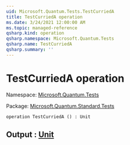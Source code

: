 ```yaml
---
uid: Microsoft.Quantum.Tests.TestCurriedA
title: TestCurriedA operation
ms.date: 3/24/2021 12:00:00 AM
ms.topic: managed-reference
qsharp.kind: operation
qsharp.namespace: Microsoft.Quantum.Tests
qsharp.name: TestCurriedA
qsharp.summary: ''
---
```


# TestCurriedA operation

Namespace: [Microsoft.Quantum.Tests](xref:Microsoft.Quantum.Tests)

Package: [Microsoft.Quantum.Standard.Tests](https://nuget.org/packages/Microsoft.Quantum.Standard.Tests)




```qsharp
operation TestCurriedA () : Unit
```


## Output : [Unit](xref:microsoft.quantum.lang-ref.unit)

